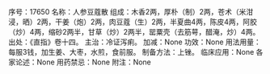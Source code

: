 序号：17650
名称：人参豆蔻散
组成：木香2两，厚朴（制）2两，苍术（米泔浸，晒）2两，干姜（炮）2两，肉豆蔻（生）2两，半夏曲4两，陈皮4两，阿胶（炒）4两，缩砂2两半，甘草（炒）2两半，罂粟壳（去筋萼，醋淹，炒）4两。
出处：《直指》卷十四。
主治：冷证泻痢。
加减：None
功效：None
用法用量：每服3钱，加生姜、大枣，水煎，食前服。
制备方法：上锉。
临床应用：None
各家论述：None
用药禁忌：None
附注：None
